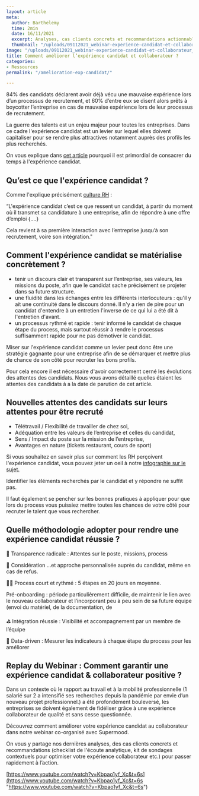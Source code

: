 ```yaml
---
layout: article
meta:
  author: Barthelemy
  time: 2min
  date: 16/11/2021
  excerpt: Analyses, cas clients concrets et recommandations actionnables
  thumbnail: "/uploads/09112021_webinar-experience-candidat-et-collaborateur_refty-x-supermood-pdf-3.png"
image: "/uploads/09112021_webinar-experience-candidat-et-collaborateur_refty-x-supermood-pdf-3.png"
title: Comment améliorer l’expérience candidat et collaborateur ?
categories:
- Ressources
permalink: "/amelioration-exp-candidat/"

---
```

84% des candidats déclarent avoir déjà vécu une mauvaise expérience lors d’un processus de recrutement, et 60% d’entre eux se disent alors prêts à boycotter l’entreprise en cas de mauvaise expérience lors de leur processus de recrutement.

La guerre des talents est un enjeu majeur pour toutes les entreprises. Dans ce cadre l'expérience candidat est un levier sur lequel elles doivent capitaliser pour se rendre plus attractives notamment auprès des profils les plus recherchés.

On vous explique dans [cet article](https://blog.refty.co/qu-est-ce-que-experience-candidat/) pourquoi il est primordial de consacrer du temps à l'expérience candidat.

## **Qu’est ce que l'expérience candidat ?**

Comme l'explique précisément [culture RH](https://culture-rh.com/) :

“L'expérience candidat c’est ce que ressent un candidat, à partir du moment où il transmet sa candidature à une entreprise, afin de répondre à une offre d’emploi {….}

Cela revient à sa première interaction avec l’entreprise jusqu’à son recrutement, voire son intégration."

## **Comment l'expérience candidat se matérialise concrètement ?**

* tenir un discours clair et transparent sur l’entreprise, ses valeurs, les missions du poste, afin que le candidat sache précisément se projeter dans sa future structure.
* une fluidité dans les échanges entre les différents interlocuteurs : qu'il y ait une continuité dans le discours donné. Il n'y a rien de pire pour un candidat d'entendre à un entretien l'inverse de ce qui lui a été dit à l'entretien d'avant. 
* un processus rythmé et rapide : tenir informé le candidat de chaque étape du process, mais surtout réussir à rendre le processus suffisamment rapide pour ne pas démotiver le candidat.

Miser sur l'expérience candidat comme un levier peut donc être une stratégie gagnante pour une entreprise afin de se démarquer et mettre plus de chance de son côté pour recruter les bons profils.

Pour cela encore il est nécessaire d'avoir correctement cerné les évolutions des attentes des candidats. Nous vous avons détaillé quelles étaient les attentes des candidats à a la date de parution de cet article.

## **Nouvelles attentes des candidats sur leurs attentes pour être recruté**

* Télétravail / Flexibilité de travailler de chez soi,
* Adéquation entre les valeurs de l’entreprise et celles du candidat,
* Sens / Impact du poste sur la mission de l’entreprise,
* Avantages en nature (tickets restaurant, cours de sport)

Si vous souhaitez en savoir plus sur comment les RH perçoivent l'expérience candidat, vous pouvez jeter un oeil à notre [infographie sur le sujet.](https://blog.refty.co/infographie_refty_experience_candiat_rh/)

Identifier les éléments recherchés par le candidat et y répondre ne suffit pas. 

Il faut également se pencher sur les bonnes pratiques à appliquer pour que lors du process vous puissiez mettre toutes les chances de votre côté pour recruter le talent que vous rechercher.

## **Quelle méthodologie adopter pour rendre une expérience candidat réussie ?**

👻 Transparence radicale : Attentes sur le poste, missions, process

🐨 Considération …et approche personnalisée auprès du candidat, même en cas de refus.

🏌🏽 Process court et rythmé : 5 étapes en 20 jours en moyenne.

Pré-onboarding : période particulièrement difficile, de maintenir le lien avec le nouveau collaborateur et l’incorporant peu à peu sein de sa future équipe (envoi du matériel, de la documentation, de

⛳️ Intégration réussie : Visibilité et accompagnement par un membre de l’équipe

🧬 Data-driven : Mesurer les indicateurs à chaque étape du process pour les améliorer

## Replay du Webinar : Comment garantir une expérience candidat & collaborateur positive ?

Dans un contexte où le rapport au travail et à la mobilité professionnelle (1 salarié sur 2 a intensifié ses recherches depuis la pandémie par envie d’un nouveau projet professionnel.) a été profondément bouleversé, les entreprises se doivent également de fidéliser grâce à une expérience collaborateur de qualité et sans cesse questionnée.

Découvrez comment améliorer votre expérience candidat au collaborateur dans notre webinar co-organisé avec Supermood. 

On vous y partage nos dernières analyses, des cas clients concrets et recommandations (checklist de l'écoute analytique, kit de sondages contextuels pour optimiser votre expérience collaborateur etc.) pour passer rapidement à l’action.

[https://www.youtube.com/watch?v=Kbpao1yf_Xc&t=6s](https://www.youtube.com/watch?v=Kbpao1yf_Xc&t=6s "https://www.youtube.com/watch?v=Kbpao1yf_Xc&t=6s")